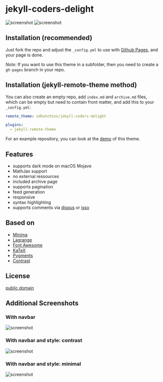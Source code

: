 # jekyll-coders-delight

![screenshot](https://user-images.githubusercontent.com/4943215/50294425-2da5bf80-0476-11e9-8a27-8c59a7192cf6.png)
![screenshot](https://user-images.githubusercontent.com/4943215/50294472-3f876280-0476-11e9-8458-6a40fe735335.png)

## Installation (recommended)

Just fork the repo and adjust the `_config.yml` to use with [Github Pages](https://pages.github.com/), and your page is done.

*Note:* If you want to use this theme in a subfolder, then you need to create a `gh-pages` branch in your repo.

## Installation (jekyll-remote-theme method)

You can also create an empty repo, add `index.md` and `archive.md` files, which can be empty but need to contain front matter, and add this to your `_config.yml`:

```yaml
remote_theme: sdhutchins/jekyll-coders-delight

plugins:
  - jekyll-remote-theme
```

For an example repository, you can look at the [demo](https://www.shauritahutchins.com/jekyll-coders-delight/) of this theme.

## Features

 - supports dark mode on macOS Mojave
 - MathJax support
 - no external ressources
 - included archive page
 - supports pagination
 - feed generation
 - responsive
 - syntax highlighting
 - supports comments via [disqus](https://disqus.com/) or [isso](http://posativ.org/isso/)

## Based on

- [Minima](https://github.com/jekyll/minima)
- [Lagrange](https://github.com/LeNPaul/Lagrange)
- [Font Awesome](http://fontawesome.io/)
- [KaTeX](https://katex.org/)
- [Pygments](https://github.com/richleland/pygments-css)
- [Contrast](https://github.com/jekyll/contrast)

## License

[public domain](http://unlicense.org/)

## Additional Screenshots

### With navbar

![screenshot](https://user-images.githubusercontent.com/4943215/50602342-6bafd400-0eb7-11e9-8275-d0986af3061f.png)

### With navbar and style: contrast

![screenshot](https://user-images.githubusercontent.com/4943215/50602434-82562b00-0eb7-11e9-86f3-ac9b6f577843.png)

### With navbar and style: minimal

![screenshot](https://user-images.githubusercontent.com/4943215/50602485-ae71ac00-0eb7-11e9-8b37-5dd9b5c09d8d.png)
